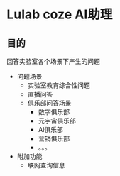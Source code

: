 # Lulab coze AI助理

## 目的

回答实验室各个场景下产生的问题
- 问题场景
	- 实验室教育综合性问题
	- 直播问答
	- 俱乐部问答场景
		- 数字俱乐部
		- 元宇宙俱乐部
		- AI俱乐部
		- 营销俱乐部
		- 。。。
- 附加功能
	- 联网查询信息
